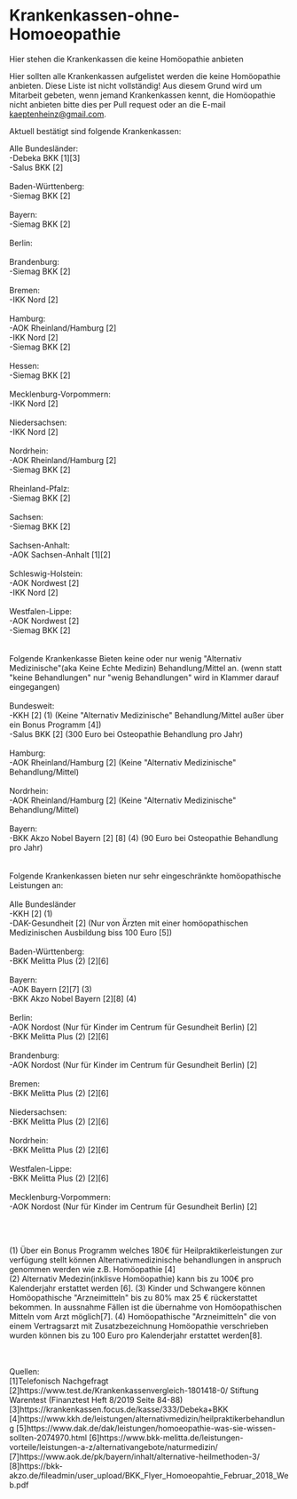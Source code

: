 # Krankenkassen-ohne-Homoeopathie
Hier stehen die Krankenkassen die keine Homöopathie anbieten <br/>

Hier sollten alle Krankenkassen aufgelistet werden die keine Homöopathie anbieten. Diese Liste ist nicht vollständig! Aus diesem Grund wird um Mitarbeit gebeten, wenn jemand Krankenkassen kennt, die Homöopathie nicht anbieten bitte dies per Pull request oder an die E-mail kaeptenheinz@gmail.com.<br/>

Aktuell bestätigt sind folgende Krankenkassen:<br/>

Alle Bundesländer: <br/>
-Debeka BKK  [1][3]  <br/>
-Salus BKK [2] <br/>
<br/>
Baden-Württenberg: <br/>
-Siemag BKK [2] <br/>
<br/>
Bayern: <br/>
-Siemag BKK [2] <br/>
<br/>
Berlin: <br/>
 <br/>
Brandenburg:<br/> 
-Siemag BKK [2] <br/>
 <br/>
Bremen:<br/>
-IKK Nord [2] <br/>
<br/>
Hamburg: <br/>
-AOK Rheinland/Hamburg  [2] <br/>
-IKK Nord [2] <br/>
-Siemag BKK [2] <br/>
<br/>
Hessen:<br/>
-Siemag BKK [2] <br/>
 <br/>
Mecklenburg-Vorpommern:<br/>
-IKK Nord [2] <br/>
<br/>
Niedersachsen: <br/>
-IKK Nord [2] <br/>
<br/>
Nordrhein: <br/>
-AOK Rheinland/Hamburg  [2] <br/>
-Siemag BKK [2] <br/>
<br/>
Rheinland-Pfalz: <br/>
-Siemag BKK [2] <br/>
 <br/>
Sachsen: <br/>
-Siemag BKK [2] <br/>
 <br/>
Sachsen-Anhalt: <br/>
-AOK Sachsen-Anhalt [1][2] <br/>
<br/>
Schleswig-Holstein: <br/>
-AOK Nordwest [2] <br/>
-IKK Nord [2] <br/>
<br/>
Westfalen-Lippe: <br/>
-AOK Nordwest [2]  <br/>
-Siemag BKK [2] <br/>
<br/>
<br/>
Folgende Krankenkasse Bieten keine oder nur wenig "Alternativ Medizinische"(aka Keine Echte Medizin) Behandlung/Mittel an. 
(wenn statt "keine Behandlungen" nur "wenig Behandlungen" wird in Klammer darauf eingegangen)  
<br/>
Bundesweit: <br/>
-KKH [2] (1)  (Keine "Alternativ Medizinische" Behandlung/Mittel außer über ein Bonus Programm [4])<br/>
-Salus BKK [2] (300 Euro bei Osteopathie Behandlung pro Jahr)  <br/>
<br/>
Hamburg: <br/>
-AOK Rheinland/Hamburg [2] (Keine "Alternativ Medizinische" Behandlung/Mittel) <br/>
<br/>
Nordrhein: <br/>
-AOK Rheinland/Hamburg [2] (Keine "Alternativ Medizinische" Behandlung/Mittel)<br/>
<br/>
Bayern:<br/>
-BKK Akzo Nobel Bayern [2] [8]  (4) (90 Euro bei Osteopathie Behandlung pro Jahr)  <br/>
<br/>
<br/>
Folgende Krankenkassen bieten nur sehr eingeschränkte homöopathische Leistungen an: <br/>
<br/>
Alle Bundesländer<br/>
-KKH [2] (1) <br/>
-DAK-Gesundheit [2] (Nur von Ärzten mit einer homöopathischen Medizinischen Ausbildung biss 100 Euro [5])   <br/>
<br/>
Baden-Württenberg: <br/>
-BKK Melitta Plus (2) [2][6]<br/>
 <br/>
Bayern: <br/>
-AOK Bayern [2][7] (3) <br/>
-BKK Akzo Nobel Bayern [2][8] (4) <br/>
<br/>
Berlin:<br/>
-AOK Nordost (Nur für Kinder im Centrum für Gesundheit Berlin)  [2] <br/>
-BKK Melitta Plus (2) [2][6] <br/>
<br/>
Brandenburg: <br/>
-AOK Nordost (Nur für Kinder im Centrum für Gesundheit Berlin)  [2] <br/>
<br/>
Bremen:<br/>
-BKK Melitta Plus (2) [2][6]  <br/>
 <br/>
Niedersachsen: <br/>
-BKK Melitta Plus (2) [2][6]  <br/>
<br/>
Nordrhein: <br/>
-BKK Melitta Plus (2) [2][6]  <br/>
 <br/>
 Westfalen-Lippe: <br/>
-BKK Melitta Plus (2) [2][6]  <br/>
 <br/>
Mecklenburg-Vorpommern: <br/>
-AOK Nordost (Nur für Kinder im Centrum für Gesundheit Berlin)  [2]<br/>

<br/>
<br/>

(1) Über ein Bonus Programm welches 180€ für Heilpraktikerleistungen zur verfügung stellt können Alternativmedizinische behandlungen in anspruch genommen werden wie z.B. Homöopathie [4] <br/>
(2) Alternativ Medezin(inklisve Homöopathie) kann bis zu 100€ pro Kalenderjahr erstattet werden [6]. 
(3) Kinder und Schwangere  können Homöopathische "Arzneimitteln" bis zu 80% max 25 € rückerstattet bekommen. In aussnahme Fällen ist die übernahme von Homöopathischen Mitteln vom Arzt möglich[7].
(4)  Homöopathische "Arzneimitteln" die von einem Vertragsarzt mit Zusatzbezeichnung Homöopathie verschrieben wurden können bis zu 100 Euro pro Kalenderjahr erstattet werden[8]. 

<br/>
<br/>
Quellen:<br/>
[1]Telefonisch Nachgefragt <br/>
[2]https://www.test.de/Krankenkassenvergleich-1801418-0/  Stiftung Warentest (Finanztest Heft 8/2019 Seite 84-88) <br/>
[3]https://krankenkassen.focus.de/kasse/333/Debeka+BKK <br/>
[4]https://www.kkh.de/leistungen/alternativmedizin/heilpraktikerbehandlung
[5]https://www.dak.de/dak/leistungen/homoeopathie-was-sie-wissen-sollten-2074970.html
[6]https://www.bkk-melitta.de/leistungen-vorteile/leistungen-a-z/alternativangebote/naturmedizin/ 
[7]https://www.aok.de/pk/bayern/inhalt/alternative-heilmethoden-3/
[8]https://bkk-akzo.de/fileadmin/user_upload/BKK_Flyer_Homoeopahtie_Februar_2018_Web.pdf

